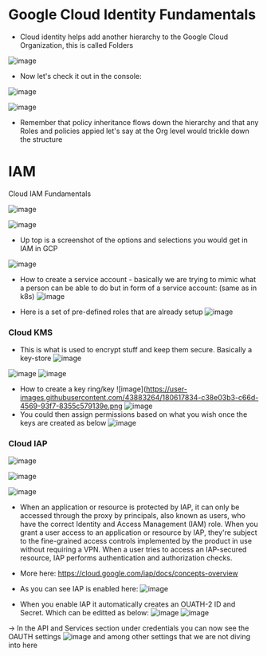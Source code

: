 # Google Cloud Identity Fundamentals
- Cloud identity helps add another hierarchy to the Google Cloud Organization, this is called Folders

![image](https://user-images.githubusercontent.com/43883264/179438253-74bbae3f-e9f3-48ac-8e43-51e264234041.png)

- Now let's check it out in the console:

![image](https://user-images.githubusercontent.com/43883264/179438387-b19523a4-be52-48cf-ace8-1a44fcc37703.png)

![image](https://user-images.githubusercontent.com/43883264/179438431-50c7f379-5a37-46cd-b741-0faf088a9ba6.png)

- Remember that policy inheritance flows down the hierarchy and that any Roles and policies appied let's say at the Org level would trickle down the structure

# IAM
Cloud IAM Fundamentals

![image](https://user-images.githubusercontent.com/43883264/180617268-38e686db-473d-4c8b-845f-87390873c9d6.png)

![image](https://user-images.githubusercontent.com/43883264/180617304-0922c1f3-031f-44b6-bfa4-7cc092c1e25b.png)

- Up top is a screenshot of the options and selections you would get in IAM in GCP

![image](https://user-images.githubusercontent.com/43883264/180617555-f1168728-5697-4496-9771-cfc02edaac2d.png)



- How to create a service account - basically we are trying to mimic what a person can be able to do but in form of a service account: (same as in k8s)
![image](https://user-images.githubusercontent.com/43883264/180617463-38541662-020a-4b0e-ac8e-8177eaa82879.png)

- Here is a set of pre-defined roles that are already setup
![image](https://user-images.githubusercontent.com/43883264/180617483-5f87ba09-6161-4bcd-bf3c-94cef92d6db0.png)

### Cloud KMS
- This is what is used to encrypt stuff and keep them secure. Basically a key-store
![image](https://user-images.githubusercontent.com/43883264/180617665-2ae8026e-4856-4c17-a33f-5f2c5fdf1f44.png)

![image](https://user-images.githubusercontent.com/43883264/180617700-a79e3dfe-6228-4da5-9696-836600a59209.png)
![image](https://user-images.githubusercontent.com/43883264/180617732-38e66bd2-bd2a-4d2b-b91a-21e39d3bbc26.png)
- How to create a key ring/key
![image](https://user-images.githubusercontent.com/43883264/180617834-c38e03b3-c66d-4569-93f7-8355c579139e.png
![image](https://user-images.githubusercontent.com/43883264/180617665-2ae8026e-4856-4c17-a33f-5f2c5fdf1f44.png)
- You could then assign permissions based on what you wish once the keys are created as below
![image](https://user-images.githubusercontent.com/43883264/180617880-d972145e-e4a1-464f-9cdf-3103b636214f.png)

### Cloud IAP
![image](https://user-images.githubusercontent.com/43883264/180617905-19b8e441-34e7-4cd3-a92a-8dc724b5e189.png)

![image](https://user-images.githubusercontent.com/43883264/180618226-a19fd825-e4ed-4460-8b2d-6b9a718964a2.png)

![image](https://user-images.githubusercontent.com/43883264/180618342-ebf632c8-258c-4682-b26c-a43586127ec3.png)
 
- When an application or resource is protected by IAP, it can only be accessed through the proxy by principals, also known as users, who have the correct Identity and Access Management (IAM) role. When you grant a user access to an application or resource by IAP, they're subject to the fine-grained access controls implemented by the product in use without requiring a VPN. When a user tries to access an IAP-secured resource, IAP performs authentication and authorization checks.
- More here: https://cloud.google.com/iap/docs/concepts-overview

- As you can see IAP is enabled here:
![image](https://user-images.githubusercontent.com/43883264/180618464-4ab4883c-01cf-494a-9f39-21d4d62861b4.png)
- When you enable IAP it automatically creates an OUATH-2 ID and Secret. Which can be editted as below:
![image](https://user-images.githubusercontent.com/43883264/180618528-06367730-6d67-4eb2-bf38-fd10d52afafc.png)
![image](https://user-images.githubusercontent.com/43883264/180618539-5b2cb981-4033-4559-92e9-bde56d5d6f1e.png)

-> In the API and Services section under credentials you can now see the OAUTH settings
![image](https://user-images.githubusercontent.com/43883264/180618584-c46d5ee1-3e1b-4fea-bce1-7e059cd912d6.png)
and among other settings that we are not diving into here
